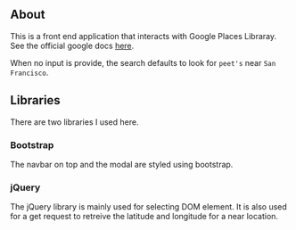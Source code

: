 ## About 
This is a front end application that interacts with Google Places Libraray. See the official google docs [here](https://developers.google.com/maps/documentation/javascript/places).

When no input is provide, the search defaults to look for `peet's` near `San Francisco`.

## Libraries
There are two libraries I used here.

### Bootstrap
The navbar on top and the modal are styled using bootstrap.

### jQuery
The jQuery library is mainly used for selecting DOM element.  It is also used for a get request to retreive the latitude and longitude for a near location.